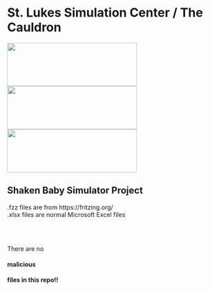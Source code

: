 <h1>St. Lukes Simulation Center / The Cauldron</h1>

<img src="https://www.slhn.org/-/media/slhn/Global/Image/Logo/logo.ashx" height="100" width="300" >
<img src="https://www.stlukessimcenter.org/assets/img/3d-print-innovation-lab/the-cauldron-logo.jpg" height="100" width="300" >
<img src="https://www.kutztown.edu/Global/logo.png" height="100" width="300" >


<h2>Shaken Baby Simulator Project</h2>

<p>.fzz files are from https://fritzing.org/
<br>
.xlsx files are normal Microsoft Excel files</p>
<br>
<br>
<p>There are no <h4><b>malicious<b></h4> files in this repo!!</p>
